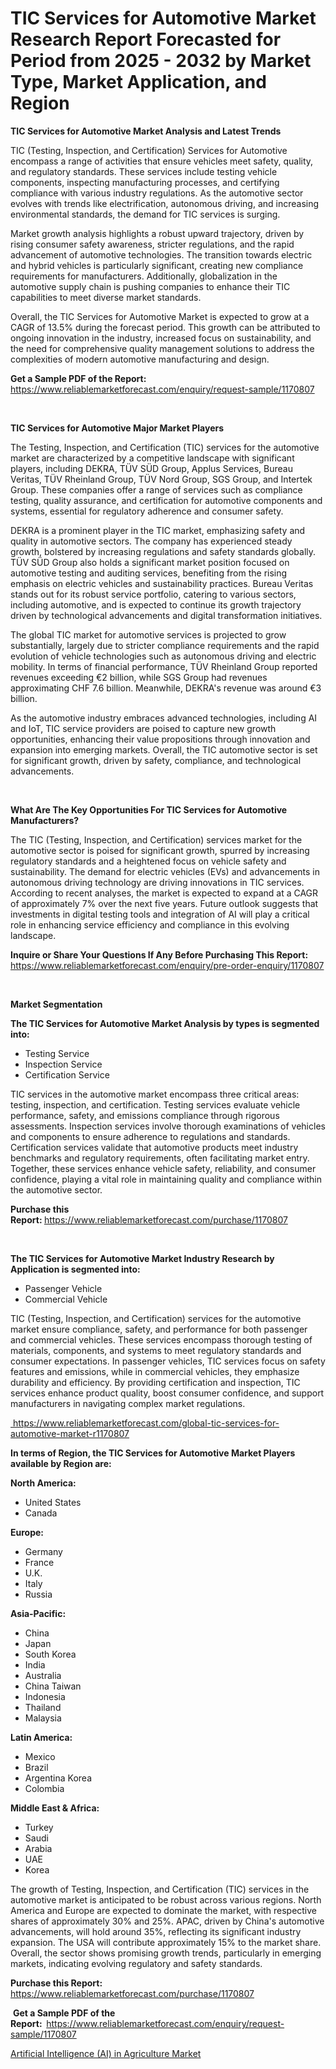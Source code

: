 <p><h1>TIC Services for Automotive Market Research Report Forecasted for Period from 2025 -  2032 by Market Type, Market Application, and Region</h1></p><p><strong>TIC Services for Automotive Market Analysis and Latest Trends</strong></p>
<p><p>TIC (Testing, Inspection, and Certification) Services for Automotive encompass a range of activities that ensure vehicles meet safety, quality, and regulatory standards. These services include testing vehicle components, inspecting manufacturing processes, and certifying compliance with various industry regulations. As the automotive sector evolves with trends like electrification, autonomous driving, and increasing environmental standards, the demand for TIC services is surging.</p><p>Market growth analysis highlights a robust upward trajectory, driven by rising consumer safety awareness, stricter regulations, and the rapid advancement of automotive technologies. The transition towards electric and hybrid vehicles is particularly significant, creating new compliance requirements for manufacturers. Additionally, globalization in the automotive supply chain is pushing companies to enhance their TIC capabilities to meet diverse market standards.</p><p>Overall, the TIC Services for Automotive Market is expected to grow at a CAGR of 13.5% during the forecast period. This growth can be attributed to ongoing innovation in the industry, increased focus on sustainability, and the need for comprehensive quality management solutions to address the complexities of modern automotive manufacturing and design.</p></p>
<p><strong>Get a Sample PDF of the Report:&nbsp;</strong> <a href="https://www.reliablemarketforecast.com/enquiry/request-sample/1170807?utm_campaign=2479&utm_medium=2&utm_source=Github&utm_content=ia&utm_term=29032025&utm_id=tic-services-for-automotive">https://www.reliablemarketforecast.com/enquiry/request-sample/1170807</a></p>
<p>&nbsp;</p>
<p><strong>TIC Services for Automotive Major Market Players</strong></p>
<p><p>The Testing, Inspection, and Certification (TIC) services for the automotive market are characterized by a competitive landscape with significant players, including DEKRA, TÜV SÜD Group, Applus Services, Bureau Veritas, TÜV Rheinland Group, TÜV Nord Group, SGS Group, and Intertek Group. These companies offer a range of services such as compliance testing, quality assurance, and certification for automotive components and systems, essential for regulatory adherence and consumer safety.</p><p>DEKRA is a prominent player in the TIC market, emphasizing safety and quality in automotive sectors. The company has experienced steady growth, bolstered by increasing regulations and safety standards globally. TÜV SÜD Group also holds a significant market position focused on automotive testing and auditing services, benefiting from the rising emphasis on electric vehicles and sustainability practices. Bureau Veritas stands out for its robust service portfolio, catering to various sectors, including automotive, and is expected to continue its growth trajectory driven by technological advancements and digital transformation initiatives.</p><p>The global TIC market for automotive services is projected to grow substantially, largely due to stricter compliance requirements and the rapid evolution of vehicle technologies such as autonomous driving and electric mobility. In terms of financial performance, TÜV Rheinland Group reported revenues exceeding €2 billion, while SGS Group had revenues approximating CHF 7.6 billion. Meanwhile, DEKRA's revenue was around €3 billion.  </p><p>As the automotive industry embraces advanced technologies, including AI and IoT, TIC service providers are poised to capture new growth opportunities, enhancing their value propositions through innovation and expansion into emerging markets. Overall, the TIC automotive sector is set for significant growth, driven by safety, compliance, and technological advancements.</p></p>
<p>&nbsp;</p>
<p><strong>What Are The Key Opportunities For TIC Services for Automotive Manufacturers?</strong></p>
<p><p>The TIC (Testing, Inspection, and Certification) services market for the automotive sector is poised for significant growth, spurred by increasing regulatory standards and a heightened focus on vehicle safety and sustainability. The demand for electric vehicles (EVs) and advancements in autonomous driving technology are driving innovations in TIC services. According to recent analyses, the market is expected to expand at a CAGR of approximately 7% over the next five years. Future outlook suggests that investments in digital testing tools and integration of AI will play a critical role in enhancing service efficiency and compliance in this evolving landscape.</p></p>
<p><strong>Inquire or Share Your Questions If Any Before Purchasing This Report:</strong> <a href="https://www.reliablemarketforecast.com/enquiry/pre-order-enquiry/1170807?utm_campaign=2479&utm_medium=2&utm_source=Github&utm_content=ia&utm_term=29032025&utm_id=tic-services-for-automotive">https://www.reliablemarketforecast.com/enquiry/pre-order-enquiry/1170807</a></p>
<p>&nbsp;</p>
<p><strong>Market Segmentation</strong></p>
<p><strong>The TIC Services for Automotive Market Analysis by types is segmented into:</strong></p>
<p><ul><li>Testing Service</li><li>Inspection Service</li><li>Certification Service</li></ul></p>
<p><p>TIC services in the automotive market encompass three critical areas: testing, inspection, and certification. Testing services evaluate vehicle performance, safety, and emissions compliance through rigorous assessments. Inspection services involve thorough examinations of vehicles and components to ensure adherence to regulations and standards. Certification services validate that automotive products meet industry benchmarks and regulatory requirements, often facilitating market entry. Together, these services enhance vehicle safety, reliability, and consumer confidence, playing a vital role in maintaining quality and compliance within the automotive sector.</p></p>
<p><strong>Purchase this Report:&nbsp;</strong><a href="https://www.reliablemarketforecast.com/purchase/1170807?utm_campaign=2479&utm_medium=2&utm_source=Github&utm_content=ia&utm_term=29032025&utm_id=tic-services-for-automotive">https://www.reliablemarketforecast.com/purchase/1170807</a></p>
<p>&nbsp;</p>
<p><strong>The TIC Services for Automotive Market Industry Research by Application is segmented into:</strong></p>
<p><ul><li>Passenger Vehicle</li><li>Commercial Vehicle</li></ul></p>
<p><p>TIC (Testing, Inspection, and Certification) services for the automotive market ensure compliance, safety, and performance for both passenger and commercial vehicles. These services encompass thorough testing of materials, components, and systems to meet regulatory standards and consumer expectations. In passenger vehicles, TIC services focus on safety features and emissions, while in commercial vehicles, they emphasize durability and efficiency. By providing certification and inspection, TIC services enhance product quality, boost consumer confidence, and support manufacturers in navigating complex market regulations.</p></p>
<p><a href="https://www.reliablemarketforecast.com/global-tic-services-for-automotive-market-r1170807?utm_campaign=2479&utm_medium=2&utm_source=Github&utm_content=ia&utm_term=29032025&utm_id=tic-services-for-automotive">&nbsp;https://www.reliablemarketforecast.com/global-tic-services-for-automotive-market-r1170807</a></p>
<p><strong>In terms of Region, the TIC Services for Automotive Market Players available by Region are:</strong></p>
<p>
    <p> <strong> North America: </strong>
        <ul>
            <li>United States</li>
            <li>Canada</li>
        </ul>
        </p> 
    <p> <strong> Europe: </strong>
        <ul>
            <li>Germany</li>
            <li>France</li>
            <li>U.K.</li>
            <li>Italy</li>
            <li>Russia</li>
        </ul>
        </p> 
    <p> <strong> Asia-Pacific: </strong>
        <ul>
            <li>China</li>
            <li>Japan</li>
            <li>South Korea</li>
            <li>India</li>
            <li>Australia</li>
            <li>China Taiwan</li>
            <li>Indonesia</li>
            <li>Thailand</li>
            <li>Malaysia</li>
        </ul>
        </p> 
    <p> <strong> Latin America: </strong>
        <ul>
            <li>Mexico</li>
            <li>Brazil</li>
            <li>Argentina Korea</li>
            <li>Colombia</li>
        </ul>
        </p> 
    <p> <strong> Middle East & Africa: </strong>
        <ul>
            <li>Turkey</li>
            <li>Saudi</li>
            <li>Arabia</li>
            <li>UAE</li>
            <li>Korea</li>
        </ul>
    </p>
    </p>
<p><p>The growth of Testing, Inspection, and Certification (TIC) services in the automotive market is anticipated to be robust across various regions. North America and Europe are expected to dominate the market, with respective shares of approximately 30% and 25%. APAC, driven by China's automotive advancements, will hold around 35%, reflecting its significant industry expansion. The USA will contribute approximately 15% to the market share. Overall, the sector shows promising growth trends, particularly in emerging markets, indicating evolving regulatory and safety standards.</p></p>
<p><strong>Purchase this Report: </strong><a href="https://www.reliablemarketforecast.com/purchase/1170807?utm_campaign=2479&utm_medium=2&utm_source=Github&utm_content=ia&utm_term=29032025&utm_id=tic-services-for-automotive">https://www.reliablemarketforecast.com/purchase/1170807</a></p>
<p>&nbsp;<strong>Get a Sample PDF of the Report:&nbsp;&nbsp;</strong><a href="https://www.reliablemarketforecast.com/enquiry/request-sample/1170807?utm_campaign=2479&utm_medium=2&utm_source=Github&utm_content=ia&utm_term=29032025&utm_id=tic-services-for-automotive">https://www.reliablemarketforecast.com/enquiry/request-sample/1170807</a></p>
<p><strong></strong></p>
<p><p><a href="https://github.com/lizamflotow/Market-Research-Report-List-1/blob/main/artificial-intelligence-ai-in-agriculture-market.md?utm_campaign=2479&utm_medium=2&utm_source=Github&utm_content=ia&utm_term=29032025&utm_id=tic-services-for-automotive">Artificial Intelligence (AI) in Agriculture Market</a></p></p>